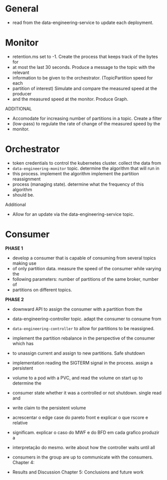 # General
- read from the data-engineering-service to update each deployment.

# Monitor

- retention.ms set to -1.  Create the process that keeps track of the bytes for
- at most the last 30 seconds.  Produce a message to the topic with the relevant
- information to be given to the orchestrator. (TopicPartition speed for each
- partition of interest) Simulate and compare the measured speed at the producer
- and the measured speed at the monitor. Produce Graph.


ADDITIONAL
- Accomodate for increasing number of partitions in a topic.  Create a filter
- (low-pass) to regulate the rate of change of the measured speed by the
- monitor.


# Orchestrator

- token credentials to control the kubernetes cluster.  collect the data from
- `data-engineering-monitor` topic.  determine the algorithm that will run in
- this process.  implement the algorithm implement the partition reassignment
- process (managing state).  determine what the frequency of this algorithm
- should be.

Additional
- Allow for an update via the data-engineering-service topic.

# Consumer

**PHASE 1**
- develop a consumer that is capable of consuming from several topics making use
- of only partition data.  measure the speed of the consumer while varying the
- following parameters: number of partitions of the same broker, number of
- partitions on different topics.

**PHASE 2**
- downward API to assign the consumer with a partition from the
- data-engineering-controller topic.  adapt the consumer to consume from
- `data-engineering-controller` to allow for partitions to be reassigned.
- implement the partition rebalance in the perspective of the consumer which has
- to unassign current and assign to new partitions.  Safe shutdown
- implementation reading the SIGTERM signal in the process.  assign a persistent
- volume to a pod with a PVC, and read the volume on start up to determine the
- consumer state whether it was a controlled or not shutdown.  single read and
- write claim to the persistent volume


- acrescentar o edge case do pareto front e explicar o que rscore e relative
- significam.  explicar o caso do MWF e do BFD em cada grafico produzir a
- interpretação do mesmo.  write about how the controller waits until all
- consumers in the group are up to communicate with the consumers.  Chapter 4:
- Results and Discussion Chapter 5: Conclusions and future work
